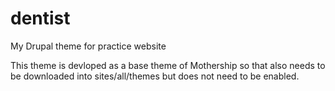 dentist
=======

My Drupal theme for practice website

This theme is devloped as a base theme of Mothership so that also needs to be downloaded into sites/all/themes but does not need to be enabled.

